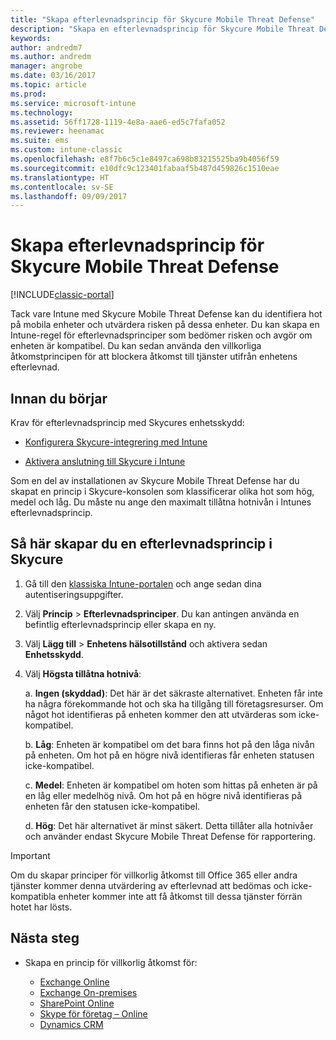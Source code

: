 ```yaml
---
title: "Skapa efterlevnadsprincip för Skycure Mobile Threat Defense"
description: "Skapa en efterlevnadsprincip för Skycure Mobile Threat Defense i den klassiska Intune-portalen."
keywords: 
author: andredm7
ms.author: andredm
manager: angrobe
ms.date: 03/16/2017
ms.topic: article
ms.prod: 
ms.service: microsoft-intune
ms.technology: 
ms.assetid: 56ff1728-1119-4e8a-aae6-ed5c7fafa052
ms.reviewer: heenamac
ms.suite: ems
ms.custom: intune-classic
ms.openlocfilehash: e8f7b6c5c1e8497ca698b83215525ba9b4056f59
ms.sourcegitcommit: e10dfc9c123401fabaaf5b487d459826c1510eae
ms.translationtype: HT
ms.contentlocale: sv-SE
ms.lasthandoff: 09/09/2017
---
```

# <a name="create-skycure-mobile-threat-defense-compliance-policy"></a>Skapa efterlevnadsprincip för Skycure Mobile Threat Defense

[!INCLUDE[classic-portal](../includes/classic-portal.md)]

Tack vare Intune med Skycure Mobile Threat Defense kan du identifiera hot på mobila enheter och utvärdera risken på dessa enheter. Du kan skapa en Intune-regel för efterlevnadsprinciper som bedömer risken och avgör om enheten är kompatibel. Du kan sedan använda den villkorliga åtkomstprincipen för att blockera åtkomst till tjänster utifrån enhetens efterlevnad.

## <a name="before-you-begin"></a>Innan du börjar

Krav för efterlevnadsprincip med Skycures enhetsskydd:

-   [Konfigurera Skycure-integrering med Intune](/intune-classic/deploy-use/setup-the-skycure-integration-with-Intune)

-   [Aktivera anslutning till Skycure i Intune](/intune-classic/deploy-use/enable-skycure-mobile-threat-defense-in-intune)

Som en del av installationen av Skycure Mobile Threat Defense har du skapat en princip i Skycure-konsolen som klassificerar olika hot som hög, medel och låg. Du måste nu ange den maximalt tillåtna hotnivån i Intunes efterlevnadsprincip.

## <a name="to-create-skycure-compliance-policy"></a>Så här skapar du en efterlevnadsprincip i Skycure

1.  Gå till den [klassiska Intune-portalen](https://manage.microsoft.com/) och ange sedan dina autentiseringsuppgifter.

2.  Välj **Princip** &gt; **Efterlevnadsprinciper**. Du kan antingen använda en befintlig efterlevnadsprincip eller skapa en ny.

3.  Välj **Lägg till** &gt; **Enhetens hälsotillstånd** och aktivera sedan **Enhetsskydd**.

4.  Välj **Högsta tillåtna hotnivå**:

    a.  **Ingen (skyddad)**: Det här är det säkraste alternativet. Enheten får inte ha några förekommande hot och ska ha tillgång till företagsresurser. Om något hot identifieras på enheten kommer den att utvärderas som icke-kompatibel.

    b.  **Låg**: Enheten är kompatibel om det bara finns hot på den låga nivån på enheten. Om hot på en högre nivå identifieras får enheten statusen icke-kompatibel.

    c.  **Medel**: Enheten är kompatibel om hoten som hittas på enheten är på en låg eller medelhög nivå. Om hot på en högre nivå identifieras på enheten får den statusen icke-kompatibel.

    d.  **Hög**: Det här alternativet är minst säkert. Detta tillåter alla hotnivåer och använder endast Skycure Mobile Threat Defense för rapportering.

> [!IMPORTANT]
> Om du skapar principer för villkorlig åtkomst till Office 365 eller andra tjänster kommer denna utvärdering av efterlevnad att bedömas och icke-kompatibla enheter kommer inte att få åtkomst till dessa tjänster förrän hotet har lösts.

## <a name="span-idmonitor-device-threats-classanchorspan-idnext-steps-classanchorspan-idtoc477360344-classanchorspanspanspannext-steps"></a><span id="monitor-device-threats" class="anchor"><span id="next-steps" class="anchor"><span id="_Toc477360344" class="anchor"></span></span></span>Nästa steg

-   Skapa en princip för villkorlig åtkomst för:

    -   [Exchange Online](/intune-classic/deploy-use/restrict-access-to-exchange-online-with-microsoft-intune)
    -   [Exchange On-premises](/intune-classic/deploy-use/restrict-access-to-exchange-onpremises-with-microsoft-intune)
    -   [SharePoint Online](/intune-classic/deploy-use/restrict-access-to-sharepoint-online-with-microsoft-intune)
    -   [Skype för företag – Online](/intune-classic/deploy-use/restrict-access-to-skype-for-business-online-with-microsoft-intune)
    -   [Dynamics CRM](/intune-classic/deploy-use/restrict-access-to-dynamics-crm-online-with-microsoft-intune)
